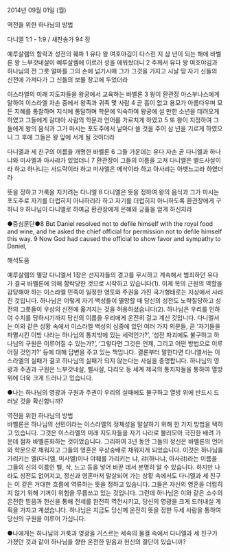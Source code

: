 2014년 09월 01일 (월)

역전을 위한 하나님의 방법



다니엘 1:1 - 1:9 / 새찬송가 94 장


예루살렘의 함락과 성전의 훼파
1 유다 왕 여호야김이 다스린 지 삼 년이 되는 해에 바벨론 왕 느부갓네살이 예루살렘에 이르러 성을 에워쌌더니 2 주께서 유다 왕 여호야김과 하나님의 전 그릇 얼마를 그의 손에 넘기시매 그가 그것을 가지고 시날 땅 자기 신들의 신전에 가져다가 그 신들의 보물 창고에 두었더라

이스라엘의 미래 지도자들을 왕궁에서 교육하는 바벨론
3 왕이 환관장 아스부나스에게 말하여 이스라엘 자손 중에서 왕족과 귀족 몇 사람 4 곧 흠이 없고 용모가 아름다우며 모든 지혜를 통찰하며 지식에 통달하며 학문에 익숙하여 왕궁에 설 만한 소년을 데려오게 하였고 그들에게 갈대아 사람의 학문과 언어를 가르치게 하였고 5 또 왕이 지정하여 그들에게 왕의 음식과 그가 마시는 포도주에서 날마다 쓸 것을 주어 삼 년을 기르게 하였으니 그 후에 그들은 왕 앞에 서게 될 것이더라

다니엘과 세 친구의 이름을 개명한 바벨론
6 그들 가운데는 유다 자손 곧 다니엘과 하나냐와 미사엘과 아사랴가 있었더니 7 환관장이 그들의 이름을 고쳐 다니엘은 벨드사살이라 하고 하나냐는 사드락이라 하고 미사엘은 메삭이라 하고 아사랴는 아벳느고라 하였더라

뜻을 정하고 거룩을 지키려는 다니엘
8 다니엘은 뜻을 정하여 왕의 음식과 그가 마시는 포도주로 자기를 더럽히지 아니하리라 하고 자기를 더럽히지 아니하도록 환관장에게 구하니 9 하나님이 다니엘로 하여금 환관장에게 은혜와 긍휼을 얻게 하신지라



●중심문단●8 But Daniel resolved not to defile himself with the royal food and wine, and he asked the chief official for permission not to defile himself this way.  9 Now God had caused the official to show favor and sympathy to Daniel,

해석도움





예루살렘의 멸망 
다니엘서 1장은 선지자들의 경고를 무시하고 계속해서 범죄하던 유다가 결국 바벨론에 의해 함락당한 것으로 시작하고 있습니다(1). 이제 복의 근원의 역할을 감당해야 하는 이스라엘 민족이 일정한 영토와 주권을 가진 국가형태로는 지상에서 사라진 것입니다. 하나님은 이렇게 자기 백성들이 멸망할 때 당신의 성전도 노략질당하고 성전의 그릇들이 우상의 신전에 옮겨지는 것을 허용하셨습니다(2). 하나님은 우리를 인하여 수치를 당하시기까지 당신의 이름을 우리에게 온전히 걸고 계신 것입니다. 다니엘서는 이와 같은 상황 속에서 이스라엘 백성의 심중에 있던 여러 가지 의문들, 곧 ‘자기들을 파멸시킨 이방 나라는 하나님의 통치밖에 있는 세력인가?’, ‘성전 파괴에도 불구하고 하나님의 구원은 이루어질 수 있는가?’, ‘그렇다면 그것은 언제, 그리고 어떤 방법으로 이루어질 것인가?’ 등에 대해 답변을 주고 있는 책입니다. 결론부터 말한다면 다니엘서는 이스라엘의 실패가 결코 하나님의 실패가 되지 않는다는 사실을 증명합니다. 하나님의 영광과 주권과 구원은 느부갓네살, 벨사살, 다리오 등 세계 제국의 통치자들을 통하여 열방 위에 더욱 크게 드러나고 있습니다.  

●나는 하나님의 영광과 구원과 주권이 우리의 실패에도 불구하고 열방 위에 반드시 드러날 것을 확신합니까?

역전을 위한 하나님의 방법  
바벨론은 하나님의 선민이라는 이스라엘의 정체성을 말살하기 위해 한 가지 방법을 택하고 있습니다. 그것은 이스라엘의 미래 지도자들을 자기 나라로 불러모아 극진한 배려 가운데 점차 바벨론화하는 것이었습니다. 그리하여 3년 동안 그들의 정신은 바벨론의 언어와 학문으로 채워지고 그들의 영혼은 우상숭배로 채워지게 되었습니다. 이것은 하나님을 가리키는 엘(다니엘, 미사엘)이나 야훼를 가리키는 냐, 랴(하나냐, 아사랴)라는 이름을 그들의 신의 이름인 벨, 삭, 느고 등을 넣어 바꾼 데서 분명히 알 수 있습니다. 하지만 나라도 성전도 없어지고, 정신과 영혼마저 말살되어 가는 상황 속에서도 다니엘과 세 친구는 이 같은 거대한 흐름에 역류하는 뜻을 정하고 있습니다. 그들은 자신의 영혼을 더럽히지 않기 위해 기꺼이 위험을 무릅쓰고 있는 것입니다. 그런데 하나님은 이와 같은 소수의 온전한 믿음과 헌신을 통해 전세를 완전히 역전시키고, 당신의 영광을 크게 드러내실 계획을 가지고 계셨습니다. 하나님은 지금도 당신께 온전히 뜻을 정한 두세 사람을 통하여 당신의 구원을 이루어 가십니다.

●나에게는 하나님의 거룩과 영광을 거스르는 세속의 물결 속에서 다니엘과 세 친구가 가졌던 것과 같이 하나님을 향한 온전한 믿음과 헌신의 결단이 있습니까?